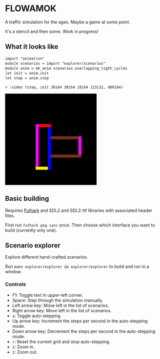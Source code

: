 # FLOWAMOK

A traffic simulation for the ages.  Maybe a game at some point.

It's a stencil and then some.  Work in progress!

## What it looks like

```futhark
import "animation"
module scenarios = import "explorer/scenarios"
module anim = mk_anim scenarios.overlapping_tight_cycles
let init = anim.init
let step = anim.step
```

```
> :video (step, init 30i64 30i64 10i64 123i32, 400i64)
```


![](README-img/afa26fca39a58d644dd27340ba1ed6ea-video.gif)


## Basic building

Requires [Futhark](http://futhark-lang.org) and SDL2 and SDL2-ttf
libraries with associated header files.

First run `futhark pkg sync` once.  Then choose which interface you want to
build (currently only one).

## Scenario explorer

Explore different hand-crafted scenarios.

Run `make explorer/explorer && explorer/explorer` to build and run in a window.

### Controls

- F1: Toggle text in upper-left corner.
- Space: Step through the simulation manually.
- Left arrow key: Move left in the list of scenarios.
- Right arrow key: Move left in the list of scenarios.
- `a`: Toggle auto-stepping.
- Up arrow key: Increment the steps per second in the auto-stepping mode.
- Down arrow key: Decrement the steps per second in the auto-stepping mode.
- `r`: Reset the current grid and stop auto-stepping.
- `1`: Zoom in.
- `2`: Zoom out.
